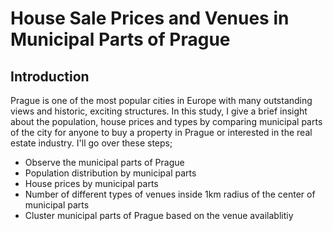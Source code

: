 # House Sale Prices and Venues in Municipal Parts of Prague

## Introduction

Prague is one of the most popular cities in Europe with many outstanding views and historic, exciting structures. In this study, I give a brief insight about the population, house prices and types by comparing municipal parts of the city for anyone to buy a property in Prague or interested in the real estate industry. I'll go over these steps;

- Observe the municipal parts of Prague
- Population distribution by municipal parts
- House prices by municipal parts
- Number of different types of venues inside 1km radius of the center of municipal parts
- Cluster municipal parts of Prague based on the venue availablitiy
